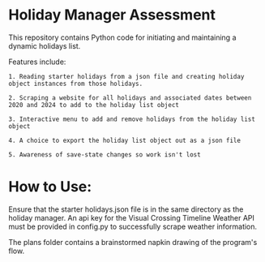 # Holiday Manager Assessment

This repository contains Python code for initiating and maintaining a dynamic holidays list. 

Features include:
    
    1. Reading starter holidays from a json file and creating holiday object instances from those holidays.

    2. Scraping a website for all holidays and associated dates between 2020 and 2024 to add to the holiday list object

    3. Interactive menu to add and remove holidays from the holiday list object

    4. A choice to export the holiday list object out as a json file

    5. Awareness of save-state changes so work isn't lost

# How to Use:

Ensure that the starter holidays.json file is in the same directory as the holiday manager. An api key for the Visual Crossing Timeline Weather API must be provided in config.py to successfully scrape weather information. 

The plans folder contains a brainstormed napkin drawing of the program's flow.